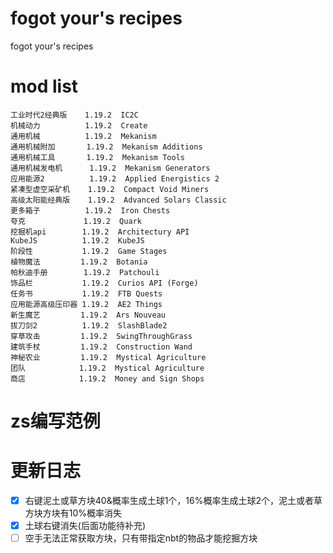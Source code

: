 # fogot your's recipes
fogot your's recipes

# mod list
    工业时代2经典版    1.19.2  IC2C
    机械动力          1.19.2  Create
    通用机械          1.19.2  Mekanism
    通用机械附加       1.19.2  Mekanism Additions
    通用机械工具       1.19.2  Mekanism Tools
    通用机械发电机      1.19.2  Mekanism Generators
    应用能源2          1.19.2  Applied Energistics 2
    紧凑型虚空采矿机    1.19.2  Compact Void Miners
    高级太阳能经典版    1.19.2  Advanced Solars Classic
    更多箱子          1.19.2  Iron Chests
    夸克             1.19.2  Quark
    挖掘机api        1.19.2  Architectury API
    KubeJS          1.19.2  KubeJS
    阶段性           1.19.2  Game Stages
    植物魔法         1.19.2  Botania
    帕秋迪手册        1.19.2  Patchouli
    饰品栏           1.19.2  Curios API (Forge)
    任务书           1.19.2  FTB Quests
    应用能源高级压印器 1.19.2  AE2 Things
    新生魔艺         1.19.2  Ars Nouveau
    拔刀剑2          1.19.2  SlashBlade2
    穿草攻击         1.19.2  SwingThroughGrass
    建筑手杖         1.19.2  Construction Wand
    神秘农业         1.19.2  Mystical Agriculture
    团队            1.19.2  Mystical Agriculture
    商店            1.19.2  Money and Sign Shops

# zs编写范例

# 更新日志
-[x] 右键泥土或草方块40&概率生成土球1个，16%概率生成土球2个，泥土或者草方块方块有10%概率消失
-[x] 土球右键消失(后面功能待补充)
-[ ] 空手无法正常获取方块，只有带指定nbt的物品才能挖掘方块
